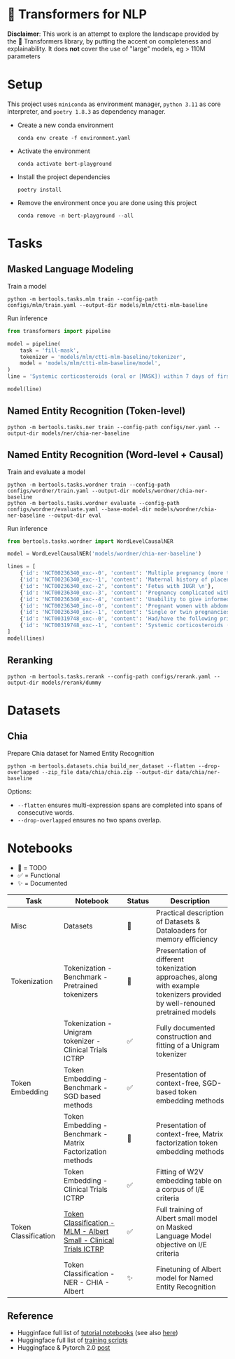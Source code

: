 # :hugs: Transformers for NLP

**Disclaimer**: This work is an attempt to explore the landscape provided by the :hugs: Transformers library, by putting the accent on completeness and explainability.
It does **not** cover the use of "large" models, eg > 110M parameters


# Setup
This project uses `miniconda` as environment manager, `python 3.11` as core interpreter, and `poetry 1.8.3` as dependency manager.

- Create a new conda environment
    ```
    conda env create -f environment.yaml
    ```
- Activate the environment
    ```
    conda activate bert-playground
    ```
- Install the project dependencies
    ```
    poetry install
    ```
- Remove the environment once you are done using this project
    ```
    conda remove -n bert-playground --all
    ```


# Tasks
## Masked Language Modeling
Train a model
```shell
python -m bertools.tasks.mlm train --config-path configs/mlm/train.yaml --output-dir models/mlm/ctti-mlm-baseline
```
Run inference
```python
from transformers import pipeline

model = pipeline(
    task = 'fill-mask', 
    tokenizer = 'models/mlm/ctti-mlm-baseline/tokenizer',
    model = 'models/mlm/ctti-mlm-baseline/model',
)
line = 'Systemic corticosteroids (oral or [MASK]) within 7 days of first dose of 852A (topical or inhaled steroids are allowed)'

model(line)
```


## Named Entity Recognition (Token-level)
```shell
python -m bertools.tasks.ner train --config-path configs/ner.yaml --output-dir models/ner/chia-ner-baseline
```


## Named Entity Recognition (Word-level + Causal)
Train and evaluate a model
```shell
python -m bertools.tasks.wordner train --config-path configs/wordner/train.yaml --output-dir models/wordner/chia-ner-baseline
python -m bertools.tasks.wordner evaluate --config-path configs/wordner/evaluate.yaml --base-model-dir models/wordner/chia-ner-baseline --output-dir eval
```
Run inference
```python
from bertools.tasks.wordner import WordLevelCausalNER

model = WordLevelCausalNER('models/wordner/chia-ner-baseline')

lines = [
    {'id': 'NCT00236340_exc--0', 'content': 'Multiple pregnancy (more than 3 fetuses) \n'}, 
    {'id': 'NCT00236340_exc--1', 'content': 'Maternal history of placental abruptio \n'}, 
    {'id': 'NCT00236340_exc--2', 'content': 'Fetus with IUGR \n'}, 
    {'id': 'NCT00236340_exc--3', 'content': 'Pregnancy complicated with pre-eclampsia \n'}, 
    {'id': 'NCT00236340_exc--4', 'content': 'Unability to give informed consent       \n'}, 
    {'id': 'NCT00236340_inc--0', 'content': 'Pregnant women with abdomen discumfort and ultrasound diagnosis of polyhydramnios (AFI>25cm) \n'}, 
    {'id': 'NCT00236340_inc--1', 'content': 'Single or twin pregnancies \n'}, 
    {'id': 'NCT00319748_exc--0', 'content': 'Had/have the following prior/concurrent therapy: \n'}, 
    {'id': 'NCT00319748_exc--1', 'content': 'Systemic corticosteroids (oral or injectable) within 7 days of first dose of 852A (topical or inhaled steroids are allowed) \n'}
]
model(lines)
```


## Reranking
```shell
python -m bertools.tasks.rerank --config-path configs/rerank.yaml --output-dir models/rerank/dummy
```


# Datasets
## Chia
Prepare Chia dataset for Named Entity Recognition
```shell
python -m bertools.datasets.chia build_ner_dataset --flatten --drop-overlapped --zip_file data/chia/chia.zip --output-dir data/chia/ner-baseline
```
Options:
- `--flatten` ensures multi-expression spans are completed into spans of consecutive words.
- `--drop-overlapped` ensures no two spans overlap.


# Notebooks
- :black_square_button: = TODO
- :white_check_mark: = Functional
- :sparkles: = Documented

| Task | Notebook | Status | Description |
|-----|-----|-----|-----|
| Misc | Datasets | :black_square_button: |Practical description of Datasets & Dataloaders for memory efficiency |
| Tokenization | Tokenization - Benchmark - Pretrained tokenizers | :black_square_button: | Presentation of different tokenization approaches, along with example tokenizers provided by well-renouned pretrained models |
| | Tokenization - Unigram tokenizer - Clinical Trials ICTRP | :white_check_mark: | Fully documented construction and fitting of a Unigram tokenizer |
| Token Embedding | Token Embedding - Benchmark - SGD based methods | :white_check_mark: | Presentation of context-free, SGD-based token embedding methods |
| | Token Embedding - Benchmark - Matrix Factorization methods | :black_square_button: | Presentation of context-free, Matrix factorization token embedding methods |
| | Token Embedding - Clinical Trials ICTRP | :white_check_mark: | Fitting of W2V embedding table on a corpus of I/E criteria |
| Token Classification | [Token Classification - MLM - Albert Small - Clinical Trials ICTRP](https://github.com/JBAujogue/Transformers-for-NLP/blob/main/notebooks/Token%20Classification%20-%20MLM%20-%20Albert%20Small%20-%20Clinical%20Trials%20ICTRP.ipynb) | :white_check_mark: | Full training of Albert small model on Masked Language Model objective on I/E criteria |
| | Token Classification - NER - CHIA - Albert | :sparkles: | Finetuning of Albert model for Named Entity Recognition |


## Reference
- Hugginface full list of [tutorial notebooks](https://github.com/huggingface/transformers/tree/main/notebooks) (see also [here](https://huggingface.co/docs/transformers/main/notebooks#pytorch-examples))
- Huggingface full list of [training scripts](https://github.com/huggingface/transformers/tree/main/examples/pytorch)
- Huggingface & Pytorch 2.0 [post](https://www.philschmid.de/getting-started-pytorch-2-0-transformers)
